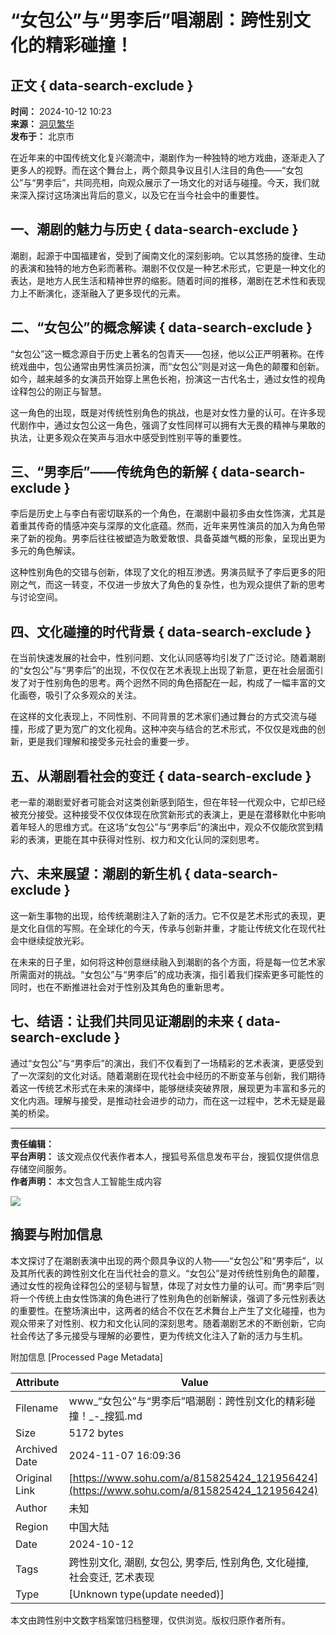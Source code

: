 # “女包公”与“男李后”唱潮剧：跨性别文化的精彩碰撞！

## 正文 { data-search-exclude }


**时间：** 2024-10-12 10:23  
**来源：** [洞见繁华](https://www.sohu.com/a/m.sohu.com?spm=smpc.content-abroad.content.1.1730995695509TFun6q9)  
**发布于：** 北京市

在近年来的中国传统文化复兴潮流中，潮剧作为一种独特的地方戏曲，逐渐走入了更多人的视野。而在这个舞台上，两个颇具争议且引人注目的角色——“女包公”与“男李后”，共同亮相，向观众展示了一场文化的对话与碰撞。今天，我们就来深入探讨这场演出背后的意义，以及它在当今社会中的重要性。

## 一、潮剧的魅力与历史 { data-search-exclude }

潮剧，起源于中国福建省，受到了闽南文化的深刻影响。它以其悠扬的旋律、生动的表演和独特的地方色彩而著称。潮剧不仅仅是一种艺术形式，它更是一种文化的表达，是地方人民生活和精神世界的缩影。随着时间的推移，潮剧在艺术性和表现力上不断演化，逐渐融入了更多现代的元素。

## 二、“女包公”的概念解读 { data-search-exclude }

“女包公”这一概念源自于历史上著名的包青天——包拯，他以公正严明著称。在传统戏曲中，包公通常由男性演员扮演，而“女包公”则是对这一角色的颠覆和创新。如今，越来越多的女演员开始穿上黑色长袍，扮演这一古代名士，通过女性的视角诠释包公的刚正与智慧。

这一角色的出现，既是对传统性别角色的挑战，也是对女性力量的认可。在许多现代剧作中，通过女包公这一角色，强调了女性同样可以拥有大无畏的精神与果敢的执法，让更多观众在笑声与泪水中感受到性别平等的重要性。

## 三、“男李后”——传统角色的新解 { data-search-exclude }

李后是历史上与李白有密切联系的一个角色，在潮剧中最初多由女性饰演，尤其是着重其传奇的情感冲突与深厚的文化底蕴。然而，近年来男性演员的加入为角色带来了新的视角。男李后往往被塑造为敢爱敢恨、具备英雄气概的形象，呈现出更为多元的角色解读。

这种性别角色的交错与创新，体现了文化的相互渗透。男演员赋予了李后更多的阳刚之气，而这一转变，不仅进一步放大了角色的复杂性，也为观众提供了新的思考与讨论空间。

## 四、文化碰撞的时代背景 { data-search-exclude }

在当前快速发展的社会中，性别问题、文化认同感等均引发了广泛讨论。随着潮剧的“女包公”与“男李后”的出现，不仅仅在艺术表现上出现了新意，更在社会层面引发了对于性别角色的思考。两个迥然不同的角色搭配在一起，构成了一幅丰富的文化画卷，吸引了众多观众的关注。

在这样的文化表现上，不同性别、不同背景的艺术家们通过舞台的方式交流与碰撞，形成了更为宽广的文化视角。这种冲突与结合的艺术形式，不仅仅是戏曲的创新，更是我们理解和接受多元社会的重要一步。

## 五、从潮剧看社会的变迁 { data-search-exclude }

老一辈的潮剧爱好者可能会对这类创新感到陌生，但在年轻一代观众中，它却已经被充分接受。这种接受不仅仅体现在欣赏新形式的表演上，更是在潜移默化中影响着年轻人的思维方式。在这场“女包公”与“男李后”的演出中，观众不仅能欣赏到精彩的表演，更能在其中获得对性别、权力和文化认同的深刻思考。

## 六、未来展望：潮剧的新生机 { data-search-exclude }

这一新生事物的出现，给传统潮剧注入了新的活力。它不仅是艺术形式的表现，更是文化自信的写照。在全球化的今天，传承与创新并重，才能让传统文化在现代社会中继续绽放光彩。

在未来的日子里，如何将这种创意继续融入到潮剧的各个方面，将是每一位艺术家所需面对的挑战。“女包公”与“男李后”的成功表演，指引着我们探索更多可能性的同时，也在不断推进社会对于性别及其角色的重新思考。

## 七、结语：让我们共同见证潮剧的未来 { data-search-exclude }

通过“女包公”与“男李后”的演出，我们不仅看到了一场精彩的艺术表演，更感受到了一次深刻的文化对话。随着潮剧在现代社会中经历的不断变革与创新，我们期待着这一传统艺术形式在未来的演绎中，能够继续突破界限，展现更为丰富和多元的文化内涵。理解与接受，是推动社会进步的动力，而在这一过程中，艺术无疑是最美的桥梁。

---

**责任编辑：**  
**平台声明：** 该文观点仅代表作者本人，搜狐号系信息发布平台，搜狐仅提供信息存储空间服务。  
**作者声明：** 本文包含人工智能生成内容  

![](https://sb.scorecardresearch.com/p?c1=2&c2=34403499&ns_ap_sv=2.1511.10&ns_type=hidden&ns_st_it=a&ns_st_sv=4.0.0&ns_st_ad=1&ns_st_sq=1&ns_st_id=517312&ns_st_ec=1&ns_st_cn=1&ns_st_ev=play&ns_st_ct=va&ns_st_cl=0&ns_st_pt=0&c3=vidoomynet&c4=&c6=&ns_ts=1730995696)

## 摘要与附加信息

<!-- tcd_abstract -->
本文探讨了在潮剧表演中出现的两个颇具争议的人物——“女包公”和“男李后”，以及其所代表的跨性别文化在当代社会的意义。“女包公”是对传统性别角色的颠覆，通过女性的视角诠释包公的坚韧与智慧，体现了对女性力量的认可。而“男李后”则将一个传统上由女性饰演的角色进行了性别角色的创新解读，强调了多元性别表达的重要性。在整场演出中，这两者的结合不仅在艺术舞台上产生了文化碰撞，也为观众带来了对性别、权力和文化认同的深刻思考。随着潮剧艺术的不断创新，它向社会传达了多元接受与理解的必要性，更为传统文化注入了新的活力与生机。
<!-- tcd_abstract_end -->

附加信息 [Processed Page Metadata]

| Attribute       | Value                                  |
|-----------------|----------------------------------------|
| Filename        | www_“女包公”与“男李后”唱潮剧：跨性别文化的精彩碰撞！_-_搜狐.md                             |
| Size            | 5172 bytes                           |
| Archived Date   | 2024-11-07 16:09:36                             |
| Original Link   | [https://www.sohu.com/a/815825424_121956424](https://www.sohu.com/a/815825424_121956424)                       |
| Author          | 未知                               |
| Region          | 中国大陆                               |
| Date            | 2024-10-12                                 |
| Tags            | 跨性别文化, 潮剧, 女包公, 男李后, 性别角色, 文化碰撞, 社会变迁, 艺术表现                                 |
| Type            | [Unknown type(update needed)]                                 |
<!-- tcd_table_end -->

本文由跨性别中文数字档案馆归档整理，仅供浏览。版权归原作者所有。
